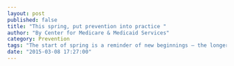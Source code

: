 ```yaml
---
layout: post
published: false
title: "This spring, put prevention into practice "
author: "By Center for Medicare & Medicaid Services"
category: Prevention
tags: "The start of spring is a reminder of new beginnings – the longer hours of daylight, sprouting tulips and warmer weather are all indicators of a new season, and a new reason to be proactive with your health. One simple way to manage your health is to practice preventive care. Preventive services can find health problems early, when treatment works best, so taking advantage of them is a crucial step in maintaining a healthy lifestyle.  If you have Medicare, then you have access to a variety of preventive tests and screenings, most at no cost to you. If you’re new to Medicare, we cover a “Welcome to Medicare” preventive visit during your first 12 months of Part B coverage. This visit includes a review of your medical and social history related to your health and education and counseling about preventive services, including certain screenings, shots, and referrals for other care, if needed.  If you’ve had Part B for longer than 12 months, you can get a yearly wellness visit to develop or update a personalized prevention plan based on your current health and risk factors. In addition to these important wellness visits, Medicare covers screening tests for diabetes, colon cancer, breast cancer, osteoporosis, heart disease, and obesity management, just to name a few. Check out our complete list of Medicare-covered preventive services.  So as you tend to your garden this spring, make a commitment to tend to yourself too. Practice preventive care so you can you stay healthy, live longer, and delay or prevent many diseases."
date: "2015-03-08 17:27:00"
---
```


